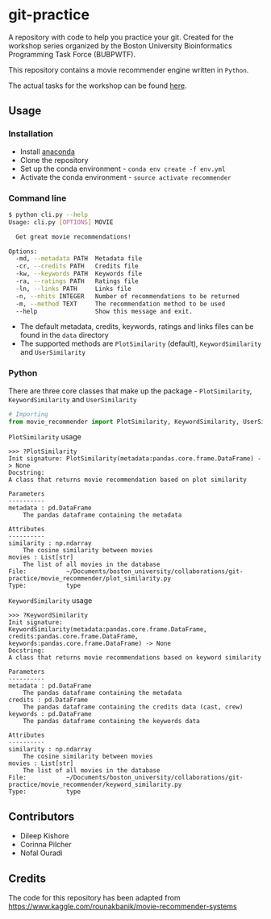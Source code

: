# git-practice

A repository with code to help you practice your git. Created for the workshop series organized by the Boston University Bioinformatics Programming Task Force (BUBPWTF).

This repository contains a movie recommender engine written in `Python`.

The actual tasks for the workshop can be found [here](https://foundations-in-computational-skills.readthedocs.io/en/latest/content/workshops/07_version_control_with_git/07_version_control_with_git_workshop.html).


## Usage

### Installation

* Install [anaconda](https://conda.io/docs/user-guide/install/index.html)
* Clone the repository
* Set up the conda environment - `conda env create -f env.yml`
* Activate the conda environment - `source activate recommender`

### Command line
```sh
$ python cli.py --help
Usage: cli.py [OPTIONS] MOVIE

  Get great movie recommendations!

Options:
  -md, --metadata PATH  Metadata file
  -cr, --credits PATH   Credits file
  -kw, --keywords PATH  Keywords file
  -ra, --ratings PATH   Ratings file
  -ln, --links PATH     Links file
  -n, --nhits INTEGER   Number of recommendations to be returned
  -m, --method TEXT     The recommendation method to be used
  --help                Show this message and exit.
```

- The default metadata, credits, keywords, ratings and links files can be found in the `data` directory
- The supported methods are `PlotSimilarity` (default), `KeywordSimilarity` and `UserSimilarity`


### Python

There are three core classes that make up the package - `PlotSimilarity`, `KeywordSimilarity` and `UserSimilarity`

```python
# Importing
from movie_recommender import PlotSimilarity, KeywordSimilarity, UserSimilarity
```

`PlotSimilarity` usage
```
>>> ?PlotSimilarity
Init signature: PlotSimilarity(metadata:pandas.core.frame.DataFrame) -> None
Docstring:
A class that returns movie recommendation based on plot similarity

Parameters
----------
metadata : pd.DataFrame
    The pandas dataframe containing the metadata

Attributes
----------
similarity : np.ndarray
    The cosine similarity between movies
movies : List[str]
    The list of all movies in the database
File:           ~/Documents/boston_university/collaborations/git-practice/movie_recommender/plot_similarity.py
Type:           type
```

`KeywordSimilarity` usage
```
>>> ?KeywordSimilarity
Init signature: KeywordSimilarity(metadata:pandas.core.frame.DataFrame, credits:pandas.core.frame.DataFrame, keywords:pandas.core.frame.DataFrame) -> None
Docstring:
A class that returns movie recommendations based on keyword similarity

Parameters
----------
metadata : pd.DataFrame
    The pandas dataframe containing the metadata
credits : pd.DataFrame
    The pandas dataframe containing the credits data (cast, crew)
keywords : pd.DataFrame
    The pandas dataframe containing the keywords data

Attributes
----------
similarity : np.ndarray
    The cosine similarity between movies
movies : List[str]
    The list of all movies in the database
File:           ~/Documents/boston_university/collaborations/git-practice/movie_recommender/keyword_similarity.py
Type:           type
```


## Contributors

- Dileep Kishore
- Corinna Pilcher
- Nofal Ouradi

## Credits

The code for this repository has been adapted from https://www.kaggle.com/rounakbanik/movie-recommender-systems
